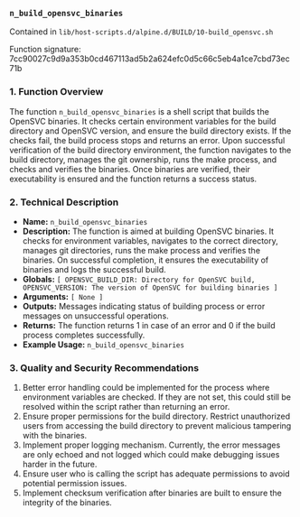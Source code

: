 ### `n_build_opensvc_binaries`

Contained in `lib/host-scripts.d/alpine.d/BUILD/10-build_opensvc.sh`

Function signature: 7cc90027c9d9a353b0cd467113ad5b2a624efc0d5c66c5eb4a1ce7cbd73ec71b

### 1. Function Overview 

The function `n_build_opensvc_binaries` is a shell script that builds the OpenSVC binaries. It checks certain environment variables for the build directory and OpenSVC version, and ensure the build directory exists. If the checks fail, the build process stops and returns an error. Upon successful verification of the build directory environment, the function navigates to the build directory, manages the git ownership, runs the make process, and checks and verifies the binaries. Once binaries are verified, their executability is ensured and the function returns a success status.

### 2. Technical Description

* **Name:** `n_build_opensvc_binaries`
* **Description:** The function is aimed at building OpenSVC binaries. It checks for environment variables, navigates to the correct directory, manages git directories, runs the make process and verifies the binaries. On successful completion, it ensures the executability of binaries and logs the successful build.
* **Globals:** `[ OPENSVC_BUILD_DIR: Directory for OpenSVC build, OPENSVC_VERSION: The version of OpenSVC for building binaries ]`
* **Arguments:** `[ None ]`
* **Outputs:** Messages indicating status of building process or error messages on unsuccessful operations.
* **Returns:** The function returns 1 in case of an error and 0 if the build process completes successfully.
* **Example Usage:** `n_build_opensvc_binaries`

### 3. Quality and Security Recommendations

1. Better error handling could be implemented for the process where environment variables are checked. If they are not set, this could still be resolved within the script rather than returning an error.
2. Ensure proper permissions for the build directory. Restrict unauthorized users from accessing the build directory to prevent malicious tampering with the binaries.
3. Implement proper logging mechanism. Currently, the error messages are only echoed and not logged which could make debugging issues harder in the future. 
4. Ensure user who is calling the script has adequate permissions to avoid potential permission issues.
5. Implement checksum verification after binaries are built to ensure the integrity of the binaries.

